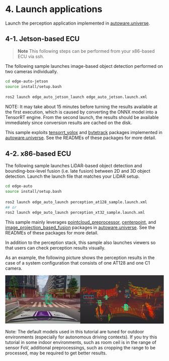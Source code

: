 # 4. Launch applications

Launch the perception application implemented in [autoware.universe](https://github.com/autowarefoundation/autoware.universe.git).

## 4-1. Jetson-based ECU

> **Note**
> This following steps can be performed from your x86-based ECU via ssh.

The following sample launches image-based object detection performed on two cameras individually.


```sh
cd edge-auto-jetson
source install/setup.bash

ros2 launch edge_auto_jetson_launch edge_auto_jetson.launch.xml
```
NOTE: It may take about 15 minutes before turning the results available at the first execution, which is caused by converting the ONNX model into a TensorRT engine.
From the second launch, the results should be available immediately since conversion results are cached on the disk.


This sample exploits [tensorrt_yolox](https://github.com/autowarefoundation/autoware.universe/tree/main/perception/tensorrt_yolox)
and [bytetrack](https://github.com/autowarefoundation/autoware.universe/tree/main/perception/bytetrack) packages implemented in [autoware.universe](https://github.com/autowarefoundation/autoware.universe.git).
See the READMEs of these packages for more detail.

## 4-2. x86-based ECU

The following sample launches LiDAR-based object detection and bounding-box-level fusion (i.e. late fusion) between 2D and 3D object detection.
Launch the launch file that matches your LiDAR setup.

```sh
cd edge-auto
source install/setup.bash

ros2 launch edge_auto_launch perception_at128_sample.launch.xml
## or
ros2 launch edge_auto_launch perception_xt32_sample.launch.xml
```

This sample mainly leverages [pointcloud_preprocessor](https://github.com/autowarefoundation/autoware.universe/tree/main/sensing/pointcloud_preprocessor), [centerpoint](https://github.com/autowarefoundation/autoware.universe/tree/main/perception/lidar_centerpoint), and [image_projection_based_fusion](https://github.com/autowarefoundation/autoware.universe/tree/main/perception/image_projection_based_fusion) packages
in [autoware.universe](https://github.com/autowarefoundation/autoware.universe.git).
See the READMEs of these packages for more detail.

In addition to the perception stack, this sample also launches viewers so that users can check perception results visually.

As an example, the following picture shows the perception results in the case of a system configuration that consists of one AT128 and one C1 camera.

![Example: perception result](../sample.png "Example: perception result")

Note: The default models used in this tutorial are tuned for outdoor environments
(especially for autonomous driving contexts).
If you try this tutorial in some indoor environments, such as room ceil is in the range of sensor FoV, 
additional preprocessings, such as cropping the range to be processed, may be required to get better results.
